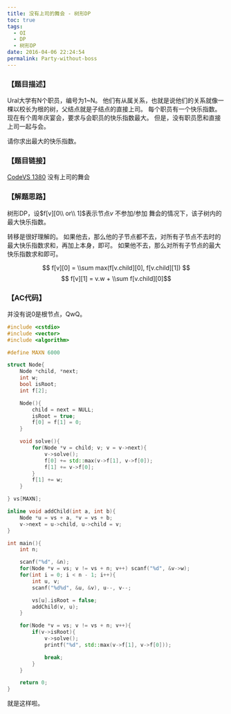 ```yaml
---
title: 没有上司的舞会 - 树形DP
toc: true
tags:
  - OI
  - DP
  - 树形DP
date: 2016-04-06 22:24:54
permalink: Party-without-boss
---
```


### 【题目描述】
Ural大学有N个职员，编号为1~N。
他们有从属关系，也就是说他们的关系就像一棵以校长为根的树，父结点就是子结点的直接上司。
每个职员有一个快乐指数。现在有个周年庆宴会，要求与会职员的快乐指数最大。
但是，没有职员愿和直接上司一起与会。

请你求出最大的快乐指数。

### 【题目链接】
[CodeVS 1380](http://codevs.cn/problem/1380/) 没有上司的舞会

<!--more-->

### 【解题思路】
树形DP，设$f[v][0\\ or\\ 1]$表示节点$v$ 不参加/参加 舞会的情况下，该子树内的最大快乐指数。

转移是很好理解的。
如果他去，那么他的子节点都不去，对所有子节点不去时的最大快乐指数求和，再加上本身，即可。
如果他不去，那么对所有子节点的最大快乐指数求和即可。

$$ f[v][0] = \\sum max(f[v.child][0], f[v.child][1]) $$
$$ f[v][1] = v.w + \\sum f[v.child][0]$$

### 【AC代码】
并没有说0是根节点，QwQ。

```c++
#include <cstdio>
#include <vector>
#include <algorithm>

#define MAXN 6000

struct Node{
    Node *child, *next;
    int w;
    bool isRoot;
    int f[2];

    Node(){
        child = next = NULL;
        isRoot = true;
        f[0] = f[1] = 0;
    }

    void solve(){
        for(Node *v = child; v; v = v->next){
            v->solve();
            f[0] += std::max(v->f[1], v->f[0]);
            f[1] += v->f[0];
        }
        f[1] += w;
    }

} vs[MAXN];

inline void addChild(int a, int b){
    Node *u = vs + a, *v = vs + b;
    v->next = u->child, u->child = v;
}

int main(){
    int n;

    scanf("%d", &n);
    for(Node *v = vs; v != vs + n; v++) scanf("%d", &v->w);
    for(int i = 0; i < n - 1; i++){
        int u, v;
        scanf("%d%d", &u, &v), u--, v--;

        vs[u].isRoot = false;
        addChild(v, u);
    }

    for(Node *v = vs; v != vs + n; v++){
        if(v->isRoot){
            v->solve();
            printf("%d", std::max(v->f[1], v->f[0]));

            break;
        }
    }

    return 0;
}
```
就是这样啦。
